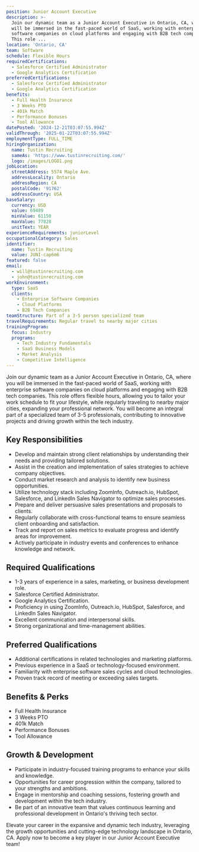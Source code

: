 ```yaml
---
position: Junior Account Executive
description: >-
  Join our dynamic team as a Junior Account Executive in Ontario, CA, where you
  will be immersed in the fast-paced world of SaaS, working with enterprise
  software companies on cloud platforms and engaging with B2B tech companies.
  This role ...
location: 'Ontario, CA'
team: Software
schedule: Flexible Hours
requiredCertifications:
  - Salesforce Certified Administrator
  - Google Analytics Certification
preferredCertifications:
  - Salesforce Certified Administrator
  - Google Analytics Certification
benefits:
  - Full Health Insurance
  - 3 Weeks PTO
  - 401k Match
  - Performance Bonuses
  - Tool Allowance
datePosted: '2024-12-21T03:07:55.994Z'
validThrough: '2025-01-22T03:07:55.994Z'
employmentType: FULL_TIME
hiringOrganization:
  name: Tustin Recruiting
  sameAs: 'https://www.tustinrecruiting.com/'
  logo: /images/LOGO1.png
jobLocation:
  streetAddress: 5574 Maple Ave.
  addressLocality: Ontario
  addressRegion: CA
  postalCode: '91762'
  addressCountry: USA
baseSalary:
  currency: USD
  value: 69489
  minValue: 61150
  maxValue: 77828
  unitText: YEAR
experienceRequirements: juniorLevel
occupationalCategory: Sales
identifier:
  name: Tustin Recruiting
  value: JUNI-cap6m6
featured: false
email:
  - will@tustinrecruiting.com
  - john@tustinrecruiting.com
workEnvironment:
  type: SaaS
  clients:
    - Enterprise Software Companies
    - Cloud Platforms
    - B2B Tech Companies
teamStructure: Part of a 3-5 person specialized team
travelRequirements: Regular travel to nearby major cities
trainingProgram:
  focus: Industry
  programs:
    - Tech Industry Fundamentals
    - SaaS Business Models
    - Market Analysis
    - Competitive Intelligence
---
```



Join our dynamic team as a Junior Account Executive in Ontario, CA, where you will be immersed in the fast-paced world of SaaS, working with enterprise software companies on cloud platforms and engaging with B2B tech companies. This role offers flexible hours, allowing you to tailor your work schedule to fit your lifestyle, while regularly traveling to nearby major cities, expanding your professional network. You will become an integral part of a specialized team of 3-5 professionals, contributing to innovative projects and driving growth within the tech industry.

## Key Responsibilities

- Develop and maintain strong client relationships by understanding their needs and providing tailored solutions.
- Assist in the creation and implementation of sales strategies to achieve company objectives.
- Conduct market research and analysis to identify new business opportunities.
- Utilize technology stack including ZoomInfo, Outreach.io, HubSpot, Salesforce, and LinkedIn Sales Navigator to optimize sales processes.
- Prepare and deliver persuasive sales presentations and proposals to clients.
- Regularly collaborate with cross-functional teams to ensure seamless client onboarding and satisfaction.
- Track and report on sales metrics to evaluate progress and identify areas for improvement.
- Actively participate in industry events and conferences to enhance knowledge and network.

## Required Qualifications

- 1-3 years of experience in a sales, marketing, or business development role.
- Salesforce Certified Administrator.
- Google Analytics Certification.
- Proficiency in using ZoomInfo, Outreach.io, HubSpot, Salesforce, and LinkedIn Sales Navigator.
- Excellent communication and interpersonal skills.
- Strong organizational and time-management abilities.

## Preferred Qualifications

- Additional certifications in related technologies and marketing platforms.
- Previous experience in a SaaS or technology-focused environment.
- Familiarity with enterprise software sales cycles and cloud technologies.
- Proven track record of meeting or exceeding sales targets.

## Benefits & Perks

- Full Health Insurance
- 3 Weeks PTO
- 401k Match
- Performance Bonuses
- Tool Allowance

## Growth & Development

- Participate in industry-focused training programs to enhance your skills and knowledge.
- Opportunities for career progression within the company, tailored to your strengths and ambitions.
- Engage in mentorship and coaching sessions, fostering growth and development within the tech industry.
- Be part of an innovative team that values continuous learning and professional development in Ontario's thriving tech sector.

Elevate your career in the expansive and dynamic tech industry, leveraging the growth opportunities and cutting-edge technology landscape in Ontario, CA. Apply now to become a key player in our Junior Account Executive team!
